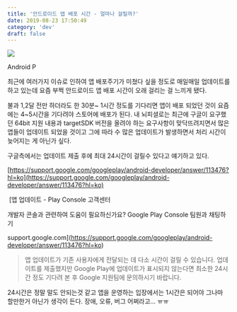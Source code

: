 ```yaml
---
title: '안드로이드 앱 배포 시간 - 얼마나 걸릴까?'
date: 2019-08-23 17:50:49
category: 'dev'
draft: false
---
```


![](https://blog.kakaocdn.net/dn/bv46hD/btqxIRwy0I2/NAeUznPSeu7z1frntaS3s0/img.jpg)

Android P

최근에 여러가지 이슈로 인하여 앱 배포주기가 미쳤다 싶을 정도로 매일매일 업데이트를 하고 있는데 요즘 부쩍 안드로이드 앱 배포 시간이 오래 걸리는 걸 느끼게 됐다.

불과 1,2달 전만 하더라도 한 30분~ 1시간 정도를 기다리면 앱이 배포 되었던 것이 요즘에는 4~5시간을 기다려야 스토어에 배포가 된다. 내 뇌피셜로는 최근에 구글이 요구했던 64bit 지원 내용과 targetSDK 버전을 올려야 하는 요구사항이 맞닥뜨려지면서 많은 앱들이 업데이트 되었을 것이고 그에 따라 수 많은 업데이트가 발생하면서 처리 시간이 늦어지는 게 아닌가 싶다. 

구글측에서는 업데이트 제출 후에 최대 24시간이 걸릴수 있다고 얘기하고 있다. 

[https://support.google.com/googleplay/android-developer/answer/113476?hl=ko](https://support.google.com/googleplay/android-developer/answer/113476?hl=ko)

 [앱 업데이트 - Play Console 고객센터

개발자 콘솔과 관련하여 도움이 필요하신가요? Google Play Console 팀원과 채팅하기

support.google.com](https://support.google.com/googleplay/android-developer/answer/113476?hl=ko)

> 앱 업데이트가 기존 사용자에게 전달되는 데 다소 시간이 걸릴 수 있습니다. 업데이트를 제출했지만 Google Play에 업데이트가 표시되지 않는다면 최소한 24시간 정도 기다려 본 후 Google 지원팀에 문의하시기 바랍니다.

24시간은 정말 말도 안되는것 같고 앱을 운영하는 입장에서는 1시간은 되어야 그나마 할만한거 아닌가 생각이 든다. 장애, 오류, 버그 어쩌라고... ㅠㅠ
